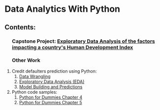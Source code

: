 # Data Analytics With Python

## Contents:
<ol>
  <h3><b>Capstone Project: <a href="https://github.com/radhikaghosh/DataSciencePython/blob/master/Capstone_EDA_on_factors_affecting_HDI.ipynb">Exploratory Data Analysis of the factors impacting a country's Human Development Index</a></b></h3>
  <h3>Other Work</h3>
<li>
Credit defaulters prediction using Python:
   <ol>
        <li><a href="https://github.com/radhikaghosh/DataSciencePython/blob/master/CreditOneDataWrangling.ipynb">Data Wrangling</a>
        </li>
        <li><a href="https://github.com/radhikaghosh/DataSciencePython/blob/master/CreditOne_EDA.ipynb">Exploratory Data Analysis (EDA)</a>
        </li>
        <li>
          <a href="https://github.com/radhikaghosh/DataSciencePython/blob/master/CreditOneClassification_FeatureReduction.ipynb">Model Building and Predictions</a>
         </li>
  </ol>
  </li>
<li>Python code samples:
      <ol>
        <li><a href="https://github.com/radhikaghosh/DataSciencePython/blob/master/PythonForDummiesCh4.ipynb">Python for Dummies Chapter 4</a></li>
        <li><a href="https://github.com/radhikaghosh/DataSciencePython/blob/master/PythonForDummiesCh5.ipynb">Python for Dummies Chapter 5</a></li>
      </ol>
</li>
</ol>

